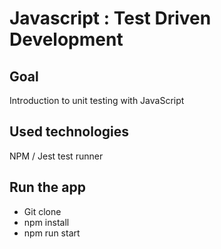 # Javascript : Test Driven Development

## Goal
Introduction to unit testing with JavaScript

## Used technologies
NPM / Jest test runner

## Run the app
- Git clone
- npm install 
- npm run start
